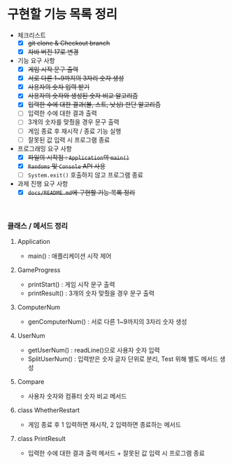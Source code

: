 # 구현할 기능 목록 정리

- 체크리스트
    - [x]  ~~git clone & Checkout branch~~
    - [x]  ~~자바 버전 17로 변경~~

- 기능 요구 사항
    - [x]  ~~게임 시작 문구 출력~~
    - [x]  ~~서로 다른 1~9까지의 3자리 숫자 생성~~
    - [x]  ~~사용자의 숫자 입력 받기~~
    - [x]  ~~사용자의 숫자와 생성된 숫자 비교 알고리즘~~
    - [X]  ~~입력한 수에 대한 결과(볼, 스트, 낫싱) 판단 알고리즘~~
    - [ ]  입력한 수에 대한 결과 출력
    - [ ]  3개의 숫자를 맞췄을 경우 문구 출력
    - [ ]  게임 종료 후 재시작 / 종료 기능 실행
    - [ ]  잘못된 값 입력 시 프로그램 종료

- 프로그래밍 요구 사항
    - [x]  ~~파일의 시작점 : `Application`의 `main()`~~
    - [x]  ~~`Randoms` 및 `Console` API 사용~~
    - [ ]  `System.exit()` 호출하지 않고 프로그램 종료

- 과제 진행 요구 사항
    - [x]  ~~`docs/README.md`에 구현할 기능 목록 정리~~

<br>

### 클래스 / 메서드 정리

1. Application
    - main()
      : 애플리케이션 시작 제어

2. GameProgress
    - printStart()
      : 게임 시작 문구 출력
    - printResult()
      : 3개의 숫자 맞췄을 경우 문구 출력

3. ComputerNum
    - genComputerNum()
     : 서로 다른 1~9까지의 3자리 숫자 생성

4. UserNum
    - getUserNum()
      : readLine()으로 사용자 숫자 입력
    - SplitUserNum()
      : 입력받은 숫자 글자 단위로 분리, Test 위해 별도 메서드 생성
      
5. Compare
    - 사용자 숫자와 컴퓨터 숫자 비교 메서드

6. class WhetherRestart
    - 게임 종료 후 1 입력하면 재시작, 2 입력하면 종료하는 메서드

7. class PrintResult
    - 입력한 수에 대한 결과 출력 메서드 + 잘못된 값 입력 시 프로그램 종료
